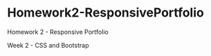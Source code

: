 # Homework2-ResponsivePortfolio
Homework 2 - Responsive Portfolio
<p>
Week 2 - CSS and Bootstrap
</P>
